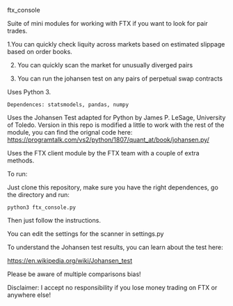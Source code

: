 ftx_console

Suite of mini modules for working with FTX if you want to look for pair trades.

1.You can quickly check liquity across markets based on estimated slippage based on order books.

2. You can quickly scan the market for unusually diverged pairs

3. You can run the johansen test on any pairs of perpetual swap contracts

Uses Python 3.

    Dependences: statsmodels, pandas, numpy

Uses the Johansen Test adapted for Python by James P. LeSage, University of Toledo. Version in this repo is modified a little to work 
with the rest of the module, you can find the orignal code here: https://programtalk.com/vs2/python/1807/quant_at/book/johansen.py/

Uses the FTX client module by the FTX team with a couple of extra methods. 



To run:

Just clone this repository, make sure you have the right dependences, go the directory and run:
    
    python3 ftx_console.py 
    
    
Then just follow the instructions.

You can edit the settings for the scanner in settings.py


To understand the Johansen test results, you can learn about the test here:

https://en.wikipedia.org/wiki/Johansen_test

Please be aware of multiple comparisons bias!


Disclaimer: I accept no responsibility if you lose money trading on FTX or anywhere else!


    
    
